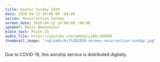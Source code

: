```yaml
---
title: Easter Sunday 2020
date: 2020-04-12 10:06:00 -04:00
series: Resurrection Sunday
sermon_date: 2020-04-12 10:00:00 -04:00
speaker: Denis Beausejour
bible_text: Psalm 24
audio_file: https://youtube.com/embed/yjW8rzBO060
thumbnail_image: "/uploads/Art%202020-sermon-resurrection-sunday.jpg"
---
```


Due to COVID-19, this worship service is distributed digitally.